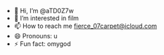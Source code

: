 - 👋 Hi, I’m @aTD0Z7w
- 👀 I’m interested in film
- 📫 How to reach me fierce_07carpet@icloud.com
- 😄 Pronouns: u
- ⚡ Fun fact: omygod

<!---
aTD0Z7w/aTD0Z7w is a ✨ special ✨ repository because its `README.md` (this file) appears on your GitHub profile.
You can click the Preview link to take a look at your changes.
--->
